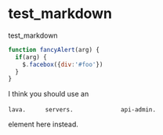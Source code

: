 test_markdown
=============

test_markdown

```javascript
function fancyAlert(arg) {
  if(arg) {
    $.facebox({div:'#foo'})
  }
}
```

I think you should use an

`lava.` 
`     servers.`
`             api-admin.`

element here instead.
